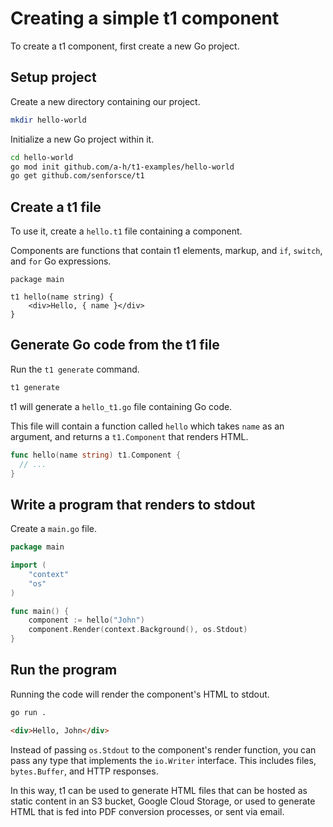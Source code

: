 # Creating a simple t1 component

To create a t1 component, first create a new Go project.

## Setup project

Create a new directory containing our project.

```sh
mkdir hello-world
```

Initialize a new Go project within it.

```sh
cd hello-world
go mod init github.com/a-h/t1-examples/hello-world
go get github.com/senforsce/t1
```

## Create a t1 file

To use it, create a `hello.t1` file containing a component.

Components are functions that contain t1 elements, markup, and `if`, `switch`, and `for` Go expressions.

```t1 title="hello.t1"
package main

t1 hello(name string) {
	<div>Hello, { name }</div>
}
```

## Generate Go code from the t1 file

Run the `t1 generate` command.

```sh
t1 generate
```

t1 will generate a `hello_t1.go` file containing Go code.

This file will contain a function called `hello` which takes `name` as an argument, and returns a `t1.Component` that renders HTML.

```go
func hello(name string) t1.Component {
  // ...
}
```

## Write a program that renders to stdout

Create a `main.go` file.

```go title="main.go"
package main

import (
	"context"
	"os"
)

func main() {
	component := hello("John")
	component.Render(context.Background(), os.Stdout)
}
```

## Run the program

Running the code will render the component's HTML to stdout.

```sh
go run .
```

```html title="Output"
<div>Hello, John</div>
```

Instead of passing `os.Stdout` to the component's render function, you can pass any type that implements the `io.Writer` interface. This includes files, `bytes.Buffer`, and HTTP responses.

In this way, t1 can be used to generate HTML files that can be hosted as static content in an S3 bucket, Google Cloud Storage, or used to generate HTML that is fed into PDF conversion processes, or sent via email.
